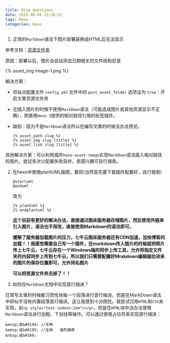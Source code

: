 ```yaml
---
title: Blog questions
date: 2019-06-04 23:26:51
tags: Hexo
categories: Hexo
---
```


1. 正常的`MarkDown`语法下图片部署装换成HTML后无法显示

参考文档：[资源文件夹](https://hexo.io/zh-cn/docs/asset-folders)

原因：部署以后，图片会自动添加日期相关的文件结构目录

{% asset_img image-1.png %}

解决方案：

+ 将站点配置文件 `config.yml` 文件中的 `post_asset_folder` 选项设为 `true`：开启文章资源文件夹

+ 在插入图片的时候不使用`MarkDown`语法（可能造成图片或其他资源显示不正确），而使用`Hexo 3`提供的相对路径引用的标签插件。

+ 缺陷：因为不是`MarkDown`语法所以在编写文章的时候没办法预览。

  ```Hexo
  {% asset_path slug %}
  {% asset_img slug [title] %}
  {% asset_link slug [title] %}
  ```

其他解决方案：可以利用插件`hexo-asset-image`实现`MarkDown`语法插入相对路径的图片。尝试多次以配置失败告终，若感兴趣可自行搜索。

2. 在hexo中使用plantUML画图，要将(当然首先要下载插件配置好，自行搜索)

   ```
   @startuml
   @enduml
   ```

   改为

   ```hexo
   {% plantuml %}
   {% endplantuml %}
   ```

   **这个目前有更好的解决办法，直接通过图床服务器存储图片，然后使用外链来引入图片，语法也不用改，直接使用Markdown的语法即可。**

   **缓解了服务器加载图片的压力，七牛云图床服务器还有CDN加速，加快博客的加载！！我感觉需要自己写一个插件，在markdown传入图片的时候就把照片传上七牛云，七牛云存在一个Windows端的同步上传工具，允许将指定文件夹的内容同步上传到七牛云，所以我们只需要配置好Mrakdown编辑器拉进来的图片的保存位置即可，允许同名图片**

   **可以把资源文件夹去掉了！！**

3. 如何在`MarkDown`文档中实现首行缩进？

日常写文章的时候都习惯性地每一个段落进行首行缩进，但是在MarkDown语法中却似乎没有内置段落首行缩进。这让我感到十分困扰。我尝试过用`HTML`和`CSS`来实现，如`<p style="text-indent:2em"></p>`，但是在`HTML`块中没办法使用`MarkDown`语法进行加粗、下划线等操作。可以通过使用占位符来实现首行缩进：

```
&ensp;或&#8194; //半角
&emsp;或&#8195; //全角   强烈推荐
&nbsp;或&#160;
```



